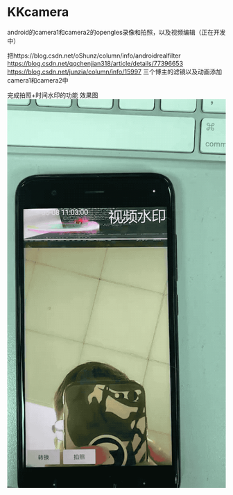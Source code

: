 # KKcamera
android的camera1和camera2的opengles录像和拍照，以及视频编辑（正在开发中）

把https://blog.csdn.net/oShunz/column/info/androidrealfilter
 https://blog.csdn.net/qqchenjian318/article/details/77396653
 https://blog.csdn.net/junzia/column/info/15997 三个博主的滤镜以及动画添加camera1和camera2中

完成拍照+时间水印的功能
效果图<br/>
![image](https://github.com/zzechao/KKcamera/blob/master/camera.gif)
